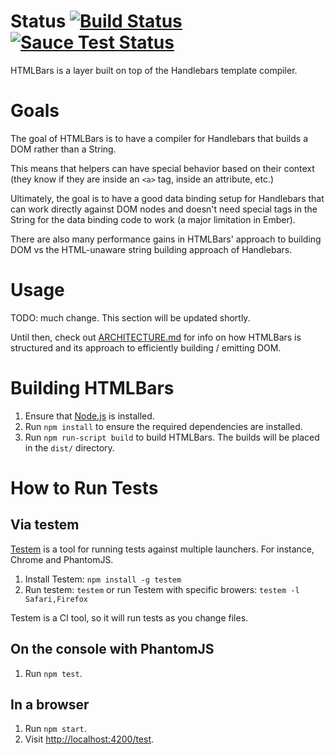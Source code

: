 # Status [![Build Status](https://travis-ci.org/tildeio/htmlbars.png?branch=master)](https://travis-ci.org/tildeio/htmlbars) [![Sauce Test Status](https://saucelabs.com/buildstatus/htmlbars-ci)](https://saucelabs.com/u/htmlbars-ci)

HTMLBars is a layer built on top of the Handlebars template compiler.

# Goals

The goal of HTMLBars is to have a compiler for Handlebars that
builds a DOM rather than a String.

This means that helpers can have special behavior based on their
context (they know if they are inside an `<a>` tag, inside an
attribute, etc.)

Ultimately, the goal is to have a good data binding setup for
Handlebars that can work directly against DOM nodes and doesn't
need special tags in the String for the data binding code to work
(a major limitation in Ember).

There are also many performance gains in HTMLBars' approach to building
DOM vs the HTML-unaware string building approach of Handlebars.

# Usage

TODO: much change. This section will be updated shortly.

Until then, check out [ARCHITECTURE.md](ARCHITECTURE.md) for
info on how HTMLBars is structured and its approach to efficiently building / emitting DOM.

# Building HTMLBars

1. Ensure that [Node.js](http://nodejs.org/) is installed.
2. Run `npm install` to ensure the required dependencies are installed.
3. Run `npm run-script build` to build HTMLBars. The builds will be placed in the `dist/` directory.

# How to Run Tests

## Via testem

[Testem](https://github.com/airportyh/testem) is a tool for running tests against
multiple launchers. For instance, Chrome and PhantomJS.

1. Install Testem: `npm install -g testem`
2. Run testem: `testem` or run Testem with specific browers: `testem -l Safari,Firefox`

Testem is a CI tool, so it will run tests as you change files.

## On the console with PhantomJS

1. Run `npm test`.

## In a browser

1. Run `npm start`.
2. Visit <http://localhost:4200/test>.
